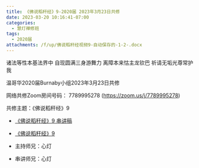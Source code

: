 ```yaml
---
title: 《佛说稻秆经》9-2020届 2023年3月23日共修
date: 2023-03-20 10:16:41-07:00
categories:
  - 慧灯禅修班
tags:
  - 2020届
attachments: /f/up/佛说稻秆经视频9-自动保存的-1-2-.docx
---
```

诸法等性本基法界中 自现圆满三身游舞力
离障本来怙主龙钦巴 祈请无垢光尊常护我

温哥华2020届Burnaby小组2023年3月23日共修

网络共修Zoom房间号码： 7789995278 (<https://zoom.us/j/7789995278>)

共修主题：《佛说稻秆经》9

* [《佛说稻秆经》9 串讲稿](/f/up/佛说稻秆经视频9-自动保存的-1-2-.docx)
* [《佛说稻秆经》9](https://www.fohuifayu.com/index.php/huideng-jiangtang/jingdian-jiedu/foshuo-daoganjing/2464-p17080)

* 主持师兄：心灯
* 串讲师兄：心灯